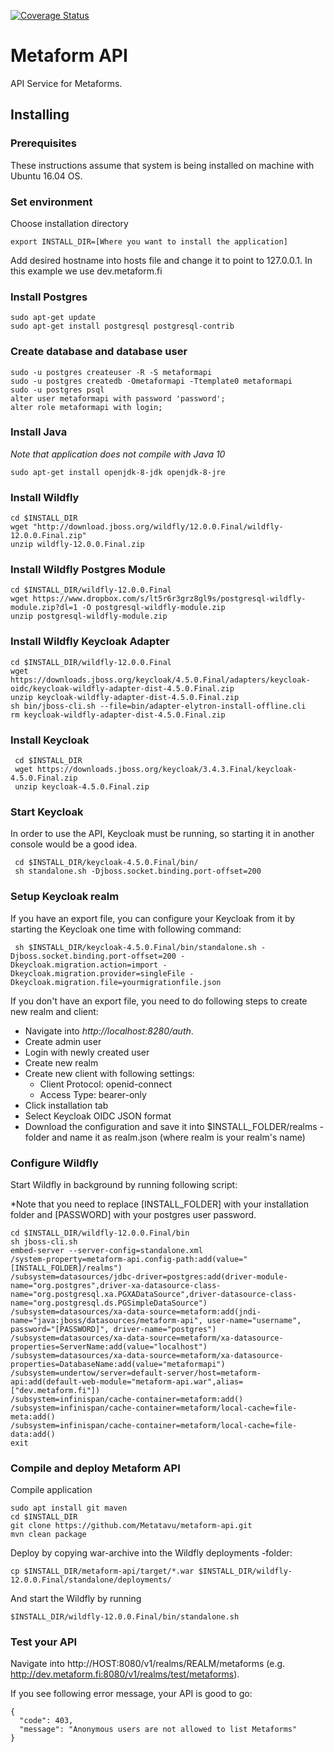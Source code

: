 [![Coverage Status](https://coveralls.io/repos/github/Metatavu/metaform-api/badge.svg)](https://coveralls.io/github/Metatavu/metaform-api)

# Metaform API

API Service for Metaforms.

## Installing 

### Prerequisites

These instructions assume that system is being installed on machine with Ubuntu 16.04 OS. 

### Set environment

Choose installation directory

    export INSTALL_DIR=[Where you want to install the application] 
   
Add desired hostname into hosts file and change it to point to 127.0.0.1. In this example we use dev.metaform.fi

### Install Postgres

    sudo apt-get update
    sudo apt-get install postgresql postgresql-contrib

### Create database and database user

    sudo -u postgres createuser -R -S metaformapi
    sudo -u postgres createdb -Ometaformapi -Ttemplate0 metaformapi
    sudo -u postgres psql 
    alter user metaformapi with password 'password';  
    alter role metaformapi with login;  
    
### Install Java

*Note that application does not compile with Java 10*
  
    sudo apt-get install openjdk-8-jdk openjdk-8-jre

### Install Wildfly

    cd $INSTALL_DIR
    wget "http://download.jboss.org/wildfly/12.0.0.Final/wildfly-12.0.0.Final.zip"
    unzip wildfly-12.0.0.Final.zip
    
### Install Wildfly Postgres Module

    cd $INSTALL_DIR/wildfly-12.0.0.Final
    wget https://www.dropbox.com/s/lt5r6r3grz8gl9s/postgresql-wildfly-module.zip?dl=1 -O postgresql-wildfly-module.zip
    unzip postgresql-wildfly-module.zip
    
### Install Wildfly Keycloak Adapter

    cd $INSTALL_DIR/wildfly-12.0.0.Final
    wget https://downloads.jboss.org/keycloak/4.5.0.Final/adapters/keycloak-oidc/keycloak-wildfly-adapter-dist-4.5.0.Final.zip
    unzip keycloak-wildfly-adapter-dist-4.5.0.Final.zip
    sh bin/jboss-cli.sh --file=bin/adapter-elytron-install-offline.cli
    rm keycloak-wildfly-adapter-dist-4.5.0.Final.zip
    
### Install Keycloak

     cd $INSTALL_DIR
     wget https://downloads.jboss.org/keycloak/3.4.3.Final/keycloak-4.5.0.Final.zip
     unzip keycloak-4.5.0.Final.zip
     
### Start Keycloak

In order to use the API, Keycloak must be running, so starting it in another console would be a good idea.

     cd $INSTALL_DIR/keycloak-4.5.0.Final/bin/
     sh standalone.sh -Djboss.socket.binding.port-offset=200
     
### Setup Keycloak realm

If you have an export file, you can configure your Keycloak from it by starting the Keycloak one time with following command:

     sh $INSTALL_DIR/keycloak-4.5.0.Final/bin/standalone.sh -Djboss.socket.binding.port-offset=200 -Dkeycloak.migration.action=import -Dkeycloak.migration.provider=singleFile -Dkeycloak.migration.file=yourmigrationfile.json
     
If you don't have an export file, you need to do following steps to create new realm and client: 

- Navigate into *http://localhost:8280/auth*. 
- Create admin user
- Login with newly created user
- Create new realm
- Create new client with following settings:
  - Client Protocol: openid-connect
  - Access Type: bearer-only
- Click installation tab
- Select Keycloak OIDC JSON format
- Download the configuration and save it into $INSTALL_FOLDER/realms -folder and name it as realm.json (where realm is your realm's name)
  
### Configure Wildfly

Start Wildfly in background by running following script:

*Note that you need to replace [INSTALL_FOLDER] with your installation folder and [PASSWORD] with your postgres user password.
    
    cd $INSTALL_DIR/wildfly-12.0.0.Final/bin
    sh jboss-cli.sh
    embed-server --server-config=standalone.xml
    /system-property=metaform-api.config-path:add(value="[INSTALL_FOLDER]/realms")
    /subsystem=datasources/jdbc-driver=postgres:add(driver-module-name="org.postgres",driver-xa-datasource-class-name="org.postgresql.xa.PGXADataSource",driver-datasource-class-name="org.postgresql.ds.PGSimpleDataSource")
    /subsystem=datasources/xa-data-source=metaform:add(jndi-name="java:jboss/datasources/metaform-api", user-name="username", password="[PASSWORD]", driver-name="postgres")
    /subsystem=datasources/xa-data-source=metaform/xa-datasource-properties=ServerName:add(value="localhost")
    /subsystem=datasources/xa-data-source=metaform/xa-datasource-properties=DatabaseName:add(value="metaformapi")
    /subsystem=undertow/server=default-server/host=metaform-api:add(default-web-module="metaform-api.war",alias=["dev.metaform.fi"])
    /subsystem=infinispan/cache-container=metaform:add()
    /subsystem=infinispan/cache-container=metaform/local-cache=file-meta:add()
    /subsystem=infinispan/cache-container=metaform/local-cache=file-data:add()
    exit
    
### Compile and deploy Metaform API

Compile application

    sudo apt install git maven
    cd $INSTALL_DIR
    git clone https://github.com/Metatavu/metaform-api.git
    mvn clean package
    
Deploy by copying war-archive into the Wildfly deployments -folder:

    cp $INSTALL_DIR/metaform-api/target/*.war $INSTALL_DIR/wildfly-12.0.0.Final/standalone/deployments/
    
And start the Wildfly by running

    $INSTALL_DIR/wildfly-12.0.0.Final/bin/standalone.sh

### Test your API

Navigate into http://HOST:8080/v1/realms/REALM/metaforms (e.g. http://dev.metaform.fi:8080/v1/realms/test/metaforms). 

If you see following error message, your API is good to go: 

    {
      "code": 403,
      "message": "Anonymous users are not allowed to list Metaforms"
    }

